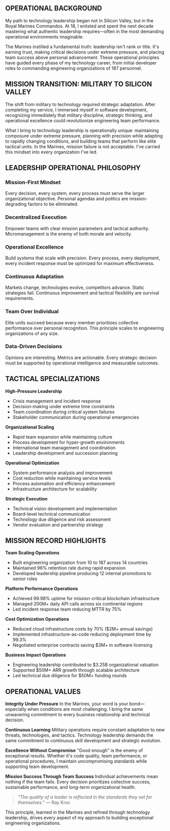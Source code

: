 ## OPERATIONAL BACKGROUND

My path to technology leadership began not in Silicon Valley, but in the Royal Marines Commandos. At 18, I enlisted and spent the next decade mastering what authentic leadership requires—often in the most demanding operational environments imaginable.

The Marines instilled a fundamental truth: leadership isn't rank or title. It's earning trust, making critical decisions under extreme pressure, and placing team success above personal advancement. These operational principles have guided every phase of my technology career, from initial developer roles to commanding engineering organizations of 187 personnel.

## MISSION TRANSITION: MILITARY TO SILICON VALLEY

The shift from military to technology required strategic adaptation. After completing my service, I immersed myself in software development, recognizing immediately that military discipline, strategic thinking, and operational excellence could revolutionize engineering team performance.

What I bring to technology leadership is operationally unique: maintaining composure under extreme pressure, planning with precision while adapting to rapidly changing conditions, and building teams that perform like elite tactical units. In the Marines, mission failure is not acceptable. I've carried this mindset into every organization I've led.

## LEADERSHIP OPERATIONAL PHILOSOPHY

<div class="values-tactical-grid">
  <div class="value-tactical-card">
    <h3>Mission-First Mindset</h3>
    <p>Every decision, every system, every process must serve the larger organizational objective. Personal agendas and politics are mission-degrading factors to be eliminated.</p>
  </div>
  
  <div class="value-tactical-card">
    <h3>Decentralized Execution</h3>
    <p>Empower teams with clear mission parameters and tactical authority. Micromanagement is the enemy of both morale and velocity.</p>
  </div>
  
  <div class="value-tactical-card">
    <h3>Operational Excellence</h3>
    <p>Build systems that scale with precision. Every process, every deployment, every incident response must be optimized for maximum effectiveness.</p>
  </div>
  
  <div class="value-tactical-card">
    <h3>Continuous Adaptation</h3>
    <p>Markets change, technologies evolve, competitors advance. Static strategies fail. Continuous improvement and tactical flexibility are survival requirements.</p>
  </div>
  
  <div class="value-tactical-card">
    <h3>Team Over Individual</h3>
    <p>Elite units succeed because every member prioritizes collective performance over personal recognition. This principle scales to engineering organizations of any size.</p>
  </div>
  
  <div class="value-tactical-card">
    <h3>Data-Driven Decisions</h3>
    <p>Opinions are interesting. Metrics are actionable. Every strategic decision must be supported by operational intelligence and measurable outcomes.</p>
  </div>
</div>

## TACTICAL SPECIALIZATIONS

**High-Pressure Leadership**
- Crisis management and incident response
- Decision-making under extreme time constraints  
- Team coordination during critical system failures
- Stakeholder communication during operational emergencies

**Organizational Scaling**
- Rapid team expansion while maintaining culture
- Process development for hyper-growth environments
- International team management and coordination
- Leadership development and succession planning

**Operational Optimization** 
- System performance analysis and improvement
- Cost reduction while maintaining service levels
- Process automation and efficiency enhancement
- Infrastructure architecture for scalability

**Strategic Execution**
- Technical vision development and implementation
- Board-level technical communication
- Technology due diligence and risk assessment
- Vendor evaluation and partnership strategy

## MISSION RECORD HIGHLIGHTS

**Team Scaling Operations**
- Built engineering organization from 10 to 187 across 14 countries
- Maintained 96% retention rate during rapid expansion
- Developed leadership pipeline producing 12 internal promotions to senior roles

**Platform Performance Operations**
- Achieved 99.98% uptime for mission-critical blockchain infrastructure
- Managed 200M+ daily API calls across six continental regions
- Led incident response team reducing MTTR by 75%

**Cost Optimization Operations**  
- Reduced cloud infrastructure costs by 70% ($2M+ annual savings)
- Implemented infrastructure-as-code reducing deployment time by 99.3%
- Negotiated enterprise contracts saving $3M+ in software licensing

**Business Impact Operations**
- Engineering leadership contributed to $3.25B organizational valuation
- Supported $50M+ ARR growth through scalable architecture
- Led technical due diligence for $50M+ funding rounds

## OPERATIONAL VALUES

**Integrity Under Pressure**
In the Marines, your word is your bond—especially when conditions are most challenging. I bring the same unwavering commitment to every business relationship and technical decision.

**Continuous Learning**
Military operations require constant adaptation to new threats, technologies, and tactics. Technology leadership demands the same commitment to continuous skill development and strategic evolution.

**Excellence Without Compromise**
"Good enough" is the enemy of exceptional results. Whether it's code quality, team performance, or operational procedures, I maintain uncompromising standards while supporting team development.

**Mission Success Through Team Success**
Individual achievements mean nothing if the team fails. Every decision prioritizes collective success, sustainable performance, and long-term organizational health.

> *"The quality of a leader is reflected in the standards they set for themselves."* — Ray Kroc

This principle, learned in the Marines and refined through technology leadership, drives every aspect of my approach to building exceptional engineering organizations.